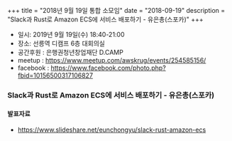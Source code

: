 +++
title = "2018년 9월 19일 통합 소모임"
date = "2018-09-19"
description = "Slack과 Rust로 Amazon ECS에 서비스 배포하기 - 유은총(스포카)"
+++

- 일시: 2019년 9월 19일(수) 18:40-21:00
- 장소: 선릉역 디캠프 6층 대회의실
- 공간후원 : 은행권청년창업재단 D.CAMP
- meetup : https://www.meetup.com/awskrug/events/254585156/
- facebook : https://www.facebook.com/photo.php?fbid=10156500317106827

### Slack과 Rust로 Amazon ECS에 서비스 배포하기 - 유은총(스포카)

#### 발표자료
- https://www.slideshare.net/eunchongyu/slack-rust-amazon-ecs